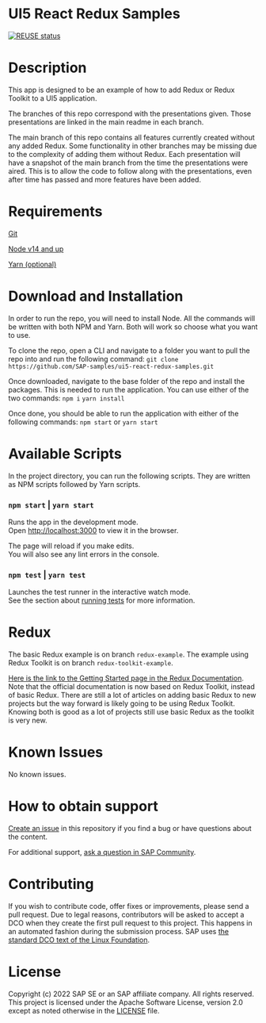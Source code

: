 # UI5 React Redux Samples
[![REUSE status](https://api.reuse.software/badge/github.com/SAP-samples/ui5-react-redux-samples)](https://api.reuse.software/info/github.com/SAP-samples/ui5-react-redux-samples)

# Description
This app is designed to be an example of how to add Redux or Redux Toolkit to a UI5 application.

The branches of this repo correspond with the presentations given. Those presentations are linked in the main readme in each branch.

The main branch of this repo contains all features currently created without any added Redux. Some functionality in other branches may be missing due to the complexity of adding them without Redux. Each presentation will have a snapshot of the main branch from the time the presentations were aired. This is to allow the code to follow along with the presentations, even after time has passed and more features have been added.

# Requirements
[Git](https://git-scm.com/)

[Node v14 and up](https://nodejs.org/en/)

[Yarn (optional)](https://yarnpkg.com/)

# Download and Installation

In order to run the repo, you will need to install Node. All the commands will be written with both NPM and Yarn. Both will work so choose what you want to use.

To clone the repo, open a CLI and navigate to a folder you want to pull the repo into and run the following command:
`git clone https://github.com/SAP-samples/ui5-react-redux-samples.git`

Once downloaded, navigate to the base folder of the repo and install the packages. This is needed to run the application.
You can use either of the two commands:
`npm i`
`yarn install`

Once done, you should be able to run the application with either of the following commands:
`npm start`
or
`yarn start`

# Available Scripts

In the project directory, you can run the following scripts. They are written as NPM scripts followed by Yarn scripts.

### `npm start` | `yarn start`

Runs the app in the development mode.<br />
Open [http://localhost:3000](http://localhost:3000) to view it in the browser.

The page will reload if you make edits.<br />
You will also see any lint errors in the console.

### `npm test` | `yarn test`

Launches the test runner in the interactive watch mode.<br />
See the section about [running tests](https://facebook.github.io/create-react-app/docs/running-tests) for more information.

# Redux
The basic Redux example is on branch `redux-example`.
The example using Redux Toolkit is on branch `redux-toolkit-example`.

[Here is the link to the Getting Started page in the Redux Documentation](https://redux.js.org/introduction/getting-started). Note that the official documentation is now based on Redux Toolkit, instead of basic Redux. There are still a lot of articles on adding basic Redux to new projects but the way forward is likely going to be using Redux Toolkit. Knowing both is good as a lot of projects still use basic Redux as the toolkit is very new.

# Known Issues
No known issues.

# How to obtain support
[Create an issue](https://github.com/SAP-samples/<repository-name>/issues) in this repository if you find a bug or have questions about the content.

For additional support, [ask a question in SAP Community](https://answers.sap.com/questions/ask.html).

# Contributing
If you wish to contribute code, offer fixes or improvements, please send a pull request. Due to legal reasons, contributors will be asked to accept a DCO when they create the first pull request to this project. This happens in an automated fashion during the submission process. SAP uses [the standard DCO text of the Linux Foundation](https://developercertificate.org/).

# License
Copyright (c) 2022 SAP SE or an SAP affiliate company. All rights reserved. This project is licensed under the Apache Software License, version 2.0 except as noted otherwise in the [LICENSE](LICENSE) file.

